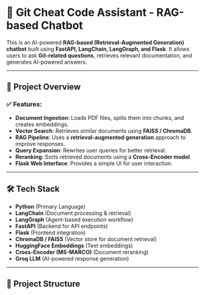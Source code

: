 # 🚀 Git Cheat Code Assistant - RAG-based Chatbot

This is an AI-powered **RAG-based (Retrieval-Augmented Generation) chatbot** built using **FastAPI, LangChain, LangGraph, and Flask**. It allows users to ask **Git-related questions**, retrieves relevant documentation, and generates AI-powered answers.

---

## 📌 **Project Overview**

### ✅ Features:
- **Document Ingestion**: Loads PDF files, splits them into chunks, and creates embeddings.
- **Vector Search**: Retrieves similar documents using **FAISS / ChromaDB**.
- **RAG Pipeline**: Uses a **retrieval-augmented generation** approach to improve responses.
- **Query Expansion**: Rewrites user queries for better retrieval.
- **Reranking**: Sorts retrieved documents using a **Cross-Encoder model**.
- **Flask Web Interface**: Provides a simple UI for user interaction.

---

## 🛠️ **Tech Stack**
- **Python** (Primary Language)
- **LangChain** (Document processing & retrieval)
- **LangGraph** (Agent-based execution workflow)
- **FastAPI** (Backend for API endpoints)
- **Flask** (Frontend integration)
- **ChromaDB / FAISS** (Vector store for document retrieval)
- **HuggingFace Embeddings** (Text embeddings)
- **Cross-Encoder (MS-MARCO)** (Document reranking)
- **Groq LLM** (AI-powered response generation)

---

## 📂 **Project Structure**
